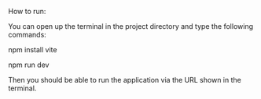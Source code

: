 How to run:

You can open up the terminal in the project directory and type the following commands:

npm install vite

npm run dev

Then you should be able to run the application via the URL shown in the terminal.
